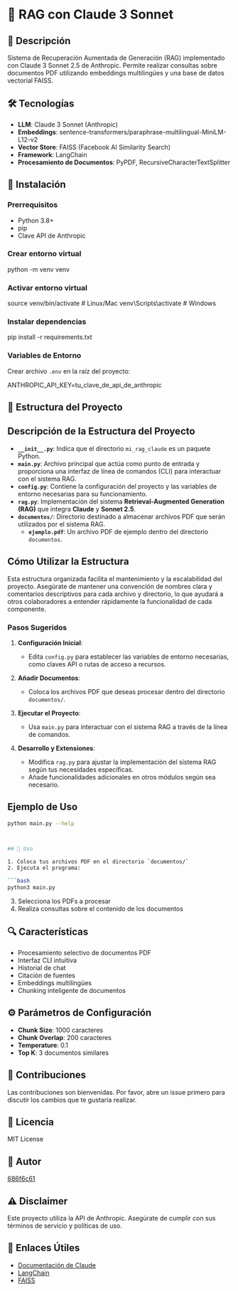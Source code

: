 # 🤖 RAG con Claude 3 Sonnet

## 📖 Descripción
Sistema de Recuperación Aumentada de Generación (RAG) implementado con Claude 3 Sonnet 2.5 de Anthropic. Permite realizar consultas sobre documentos PDF utilizando embeddings multilingües y una base de datos vectorial FAISS.

## 🛠️ Tecnologías
- **LLM**: Claude 3 Sonnet (Anthropic)
- **Embeddings**: sentence-transformers/paraphrase-multilingual-MiniLM-L12-v2
- **Vector Store**: FAISS (Facebook AI Similarity Search)
- **Framework**: LangChain
- **Procesamiento de Documentos**: PyPDF, RecursiveCharacterTextSplitter

## 🔧 Instalación

### Prerrequisitos
- Python 3.8+
- pip
- Clave API de Anthropic

### Crear entorno virtual

python -m venv venv

### Activar entorno virtual
source venv/bin/activate # Linux/Mac
venv\Scripts\activate # Windows

### Instalar dependencias

pip install -r requirements.txt


### Variables de Entorno
Crear archivo `.env` en la raíz del proyecto:

ANTHROPIC_API_KEY=tu_clave_de_api_de_anthropic


## 📁 Estructura del Proyecto


## Descripción de la Estructura del Proyecto

- **`__init__.py`**: Indica que el directorio `mi_rag_claude` es un paquete Python.
- **`main.py`**: Archivo principal que actúa como punto de entrada y proporciona una interfaz de línea de comandos (CLI) para interactuar con el sistema RAG.
- **`config.py`**: Contiene la configuración del proyecto y las variables de entorno necesarias para su funcionamiento.
- **`rag.py`**: Implementación del sistema **Retrieval-Augmented Generation (RAG)** que integra **Claude** y **Sonnet 2.5**.
- **`documentos/`**: Directorio destinado a almacenar archivos PDF que serán utilizados por el sistema RAG.
  - **`ejemplo.pdf`**: Un archivo PDF de ejemplo dentro del directorio `documentos`.

## Cómo Utilizar la Estructura

Esta estructura organizada facilita el mantenimiento y la escalabilidad del proyecto. Asegúrate de mantener una convención de nombres clara y comentarios descriptivos para cada archivo y directorio, lo que ayudará a otros colaboradores a entender rápidamente la funcionalidad de cada componente.

### Pasos Sugeridos

1. **Configuración Inicial**:
    - Edita `config.py` para establecer las variables de entorno necesarias, como claves API o rutas de acceso a recursos.

2. **Añadir Documentos**:
    - Coloca los archivos PDF que deseas procesar dentro del directorio `documentos/`.

3. **Ejecutar el Proyecto**:
    - Usa `main.py` para interactuar con el sistema RAG a través de la línea de comandos.

4. **Desarrollo y Extensiones**:
    - Modifica `rag.py` para ajustar la implementación del sistema RAG según tus necesidades específicas.
    - Añade funcionalidades adicionales en otros módulos según sea necesario.

## Ejemplo de Uso

```bash
python main.py --help



## 🚀 Uso

1. Coloca tus archivos PDF en el directorio `documentos/`
2. Ejecuta el programa:

```bash
python3 main.py
```
3. Selecciona los PDFs a procesar
4. Realiza consultas sobre el contenido de los documentos

## 🔍 Características
- Procesamiento selectivo de documentos PDF
- Interfaz CLI intuitiva
- Historial de chat
- Citación de fuentes
- Embeddings multilingües
- Chunking inteligente de documentos

## ⚙️ Parámetros de Configuración
- **Chunk Size**: 1000 caracteres
- **Chunk Overlap**: 200 caracteres
- **Temperature**: 0.1
- **Top K**: 3 documentos similares

## 🤝 Contribuciones
Las contribuciones son bienvenidas. Por favor, abre un issue primero para discutir los cambios que te gustaría realizar.

## 📄 Licencia
MIT License

## 👤 Autor
[686f6c61](https://github.com/686f6c61)

## ⚠️ Disclaimer
Este proyecto utiliza la API de Anthropic. Asegúrate de cumplir con sus términos de servicio y políticas de uso.

## 🔗 Enlaces Útiles
- [Documentación de Claude](https://docs.anthropic.com/claude/docs)
- [LangChain](https://python.langchain.com/docs/get_started/introduction.html)
- [FAISS](https://github.com/facebookresearch/faiss)

